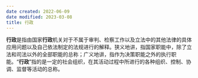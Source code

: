 ```yaml
---
date created: 2022-06-09
date modified: 2023-03-08
title: 行政
---
```


**行政**是指由国家**行政**机关对于不属于审判、检察工作以及立法中的其他法律的具体应用问题以及自己依法制定的法规进行的解释。狭义地讲，指国家职能中，除了立法和司法以外的全部职能的总称；广义地讲，指作为决策职能之外的执行职能。“**行政**”指的是一定的社会组织，在其活动过程中所进行的各种组织、控制、协调、监督等活动的总称。
